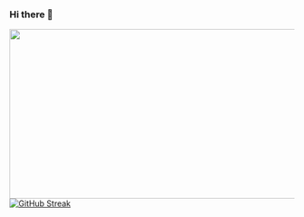 ### Hi there 👋
<div align="center">
  <img src="https://c.tenor.com/S61VCO73mOAAAAAC/linux-tux.gif" width="900" height="300"/>
</div>
<a href="https://git.io/streak-stats"><img src="https://github-readme-streak-stats.herokuapp.com?user=kruczys&theme=gruvbox&hide_border=true&date_format=j%20M%5B%20Y%5D&card_width=500" alt="GitHub Streak" /></a>
<!--
**kruczys/kruczys** is a ✨ _special_ ✨ repository because its `README.md` (this file) appears on your GitHub profile.


Here are some ideas to get you started:

- 🔭 I’m currently working on ...
- 🌱 I’m currently learning ...
- 👯 I’m looking to collaborate on ...
- 🤔 I’m looking for help with ...
- 💬 Ask me about ...
- 📫 How to reach me: ...
- 😄 Pronouns: ...
- ⚡ Fun fact: ...
-->

